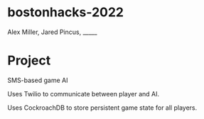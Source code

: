 # bostonhacks-2022

Alex Miller, Jared Pincus, _____


# Project

SMS-based game AI

Uses Twilio to communicate between player and AI.

Uses CockroachDB to store persistent game state for all players.
